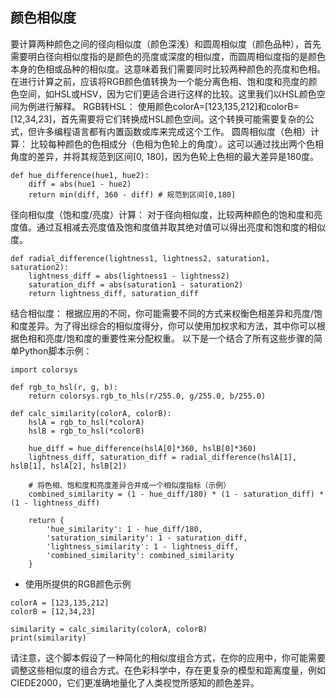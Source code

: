 ## 颜色相似度
要计算两种颜色之间的径向相似度（颜色深浅）和圆周相似度（颜色品种），首先需要明白径向相似度指的是颜色的亮度或深度的相似度，而圆周相似度指的是颜色本身的色相或品种的相似度。这意味着我们需要同时比较两种颜色的亮度和色相。
在进行计算之前，应该将RGB颜色值转换为一个能分离色相、饱和度和亮度的颜色空间，如HSL或HSV，因为它们更适合进行这样的比较。这里我们以HSL颜色空间为例进行解释。
RGB转HSL：
使用颜色colorA=[123,135,212]和colorB=[12,34,23]，首先需要将它们转换成HSL颜色空间。这个转换可能需要复杂的公式，但许多编程语言都有内置函数或库来完成这个工作。
圆周相似度（色相）计算：
比较每种颜色的色相成分（色相为色轮上的角度）。这可以通过找出两个色相角度的差异，并将其规范到区间[0, 180]，因为色轮上色相的最大差异是180度。
```
def hue_difference(hue1, hue2):
    diff = abs(hue1 - hue2)
    return min(diff, 360 - diff) # 规范到区间[0,180]
```
径向相似度（饱和度/亮度）计算：
对于径向相似度，比较两种颜色的饱和度和亮度值。通过互相减去亮度值及饱和度值并取其绝对值可以得出亮度和饱和度的相似度。
```
def radial_difference(lightness1, lightness2, saturation1, saturation2):
    lightness_diff = abs(lightness1 - lightness2)
    saturation_diff = abs(saturation1 - saturation2)
    return lightness_diff, saturation_diff
```
结合相似度：
根据应用的不同，你可能需要不同的方式来权衡色相差异和亮度/饱和度差异。为了得出综合的相似度得分，你可以使用加权求和方法，其中你可以根据色相和亮度/饱和度的重要性来分配权重。
以下是一个结合了所有这些步骤的简单Python脚本示例：
```
import colorsys

def rgb_to_hsl(r, g, b):
    return colorsys.rgb_to_hls(r/255.0, g/255.0, b/255.0)

def calc_similarity(colorA, colorB):
    hslA = rgb_to_hsl(*colorA)
    hslB = rgb_to_hsl(*colorB)

    hue_diff = hue_difference(hslA[0]*360, hslB[0]*360)
    lightness_diff, saturation_diff = radial_difference(hslA[1], hslB[1], hslA[2], hslB[2])

    # 将色相、饱和度和亮度差异合并成一个相似度指标（示例）
    combined_similarity = (1 - hue_diff/180) * (1 - saturation_diff) * (1 - lightness_diff)

    return {
        'hue_similarity': 1 - hue_diff/180,
        'saturation_similarity': 1 - saturation_diff,
        'lightness_similarity': 1 - lightness_diff,
        'combined_similarity': combined_similarity
    }
```
- 使用所提供的RGB颜色示例
```
colorA = [123,135,212]
colorB = [12,34,23]

similarity = calc_similarity(colorA, colorB)
print(similarity)
```
请注意，这个脚本假设了一种简化的相似度组合方式，在你的应用中，你可能需要调整这些相似度的组合方式。在色彩科学中，存在更复杂的模型和距离度量，例如CIEDE2000，它们更准确地量化了人类视觉所感知的颜色差异。
